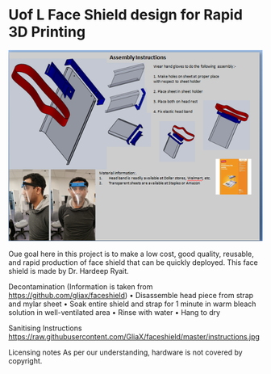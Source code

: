 # Uof L Face Shield design for Rapid 3D Printing
![Shield](/instruction.PNG)

Oue goal here in this project is to make a low cost, good quality, reusable, and rapid production of face shield that can be quickly deployed.
This face shield is made by Dr. Hardeep Ryait.


Decontamination (Information is taken from https://github.com/gliax/faceshield)
•	Disassemble head piece from strap and mylar sheet
•	Soak entire shield and strap for 1 minute in warm bleach solution in well-ventilated area
•	Rinse with water
•	Hang to dry


Sanitising Instructions
https://raw.githubusercontent.com/GliaX/faceshield/master/instructions.jpg

Licensing notes
As per our understanding, hardware is not covered by copyright. 
